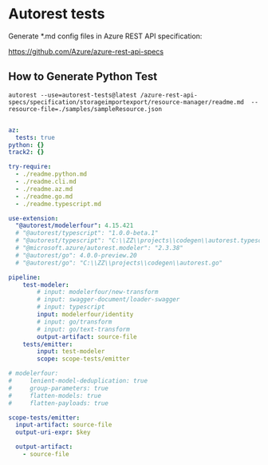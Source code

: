 # Autorest tests

Generate *.md config files in Azure REST API specification:

https://github.com/Azure/azure-rest-api-specs

## How to Generate Python Test

    autorest --use=autorest-tests@latest /azure-rest-api-specs/specification/storageimportexport/resource-manager/readme.md  --resource-file=./samples/sampleResource.json

``` yaml

az:
  tests: true
python: {}
track2: {}

try-require:
  - ./readme.python.md
  - ./readme.cli.md
  - ./readme.az.md
  - ./readme.go.md
  - ./readme.typescript.md

use-extension:
  "@autorest/modelerfour": 4.15.421
  # "@autorest/typescript": "1.0.0-beta.1"
  # "@autorest/typescript": "C:\\ZZ\\projects\\codegen\\autorest.typescript"
  # "@microsoft.azure/autorest.modeler": "2.3.38"
  # "@autorest/go": 4.0.0-preview.20
  # "@autorest/go": "C:\\ZZ\\projects\\codegen\\autorest.go"

pipeline:
    test-modeler:
        # input: modelerfour/new-transform
        # input: swagger-document/loader-swagger
        # input: typescript
        input: modelerfour/identity
        # input: go/transform
        # input: go/text-transform
        output-artifact: source-file
    tests/emitter:
        input: test-modeler
        scope: scope-tests/emitter

# modelerfour:
#     lenient-model-deduplication: true
#     group-parameters: true
#     flatten-models: true
#     flatten-payloads: true

scope-tests/emitter:
  input-artifact: source-file
  output-uri-expr: $key

  output-artifact:
    - source-file
```

